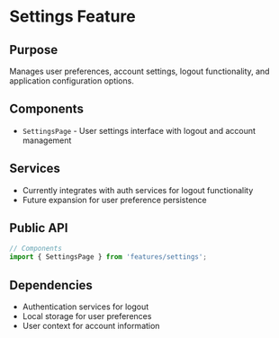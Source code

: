 # Settings Feature

## Purpose

Manages user preferences, account settings, logout functionality, and application configuration options.

## Components

- `SettingsPage` - User settings interface with logout and account management

## Services

- Currently integrates with auth services for logout functionality
- Future expansion for user preference persistence

## Public API

```typescript
// Components
import { SettingsPage } from 'features/settings';
```

## Dependencies

- Authentication services for logout
- Local storage for user preferences
- User context for account information
